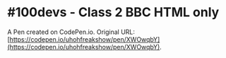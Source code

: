 # #100devs - Class 2 BBC HTML only

A Pen created on CodePen.io. Original URL: [https://codepen.io/uhohfreakshow/pen/XWOwqbY](https://codepen.io/uhohfreakshow/pen/XWOwqbY).

